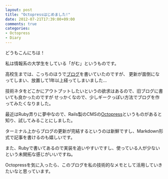 ```yaml
---
layout: post
title: "Octopressはじめました!"
date: 2012-07-21T17:39:00+09:00
comments: true
categories: 
- Octopress
- Diary
---
```

どうもこんにちは！

私は情報系の大学生をしている「がむ」というものです。

高校生までは、こっちのほうで[ブログ](http://gmr.blog.shinobi.jp/)を書いていたのですが、
更新が面倒になってしまい、放置して1年以上経ってしまいました…

技術ネタをどこかにアウトプットしたいというの欲求はあるので、旧ブログに書いても良かったのですが
せっかくなので、少しギークっぽい方法でブログを作ってみたくなりました。

最近はRuby弄りに夢中なので、Rails製のCMSの[Octopress](http://octopress.org/)というものがあると知り、試してみることにしました。

ターミナル上からブログの更新が完結するというのは新鮮ですし、Markdown形式で記事を書けるのも嬉しいです。

また、Rubyで書いてあるので実装を追いやすいですし、使っている人が少ないという未開拓な感じがいいですね。

Octopressを気に入ったら、このブログを私の技術的なメモとして活用していきたいなと思っています。
